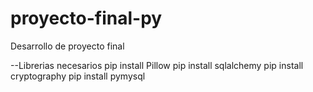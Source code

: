 # proyecto-final-py
Desarrollo de proyecto final

--Librerias necesarios 
 pip install Pillow
 pip install sqlalchemy
 pip install cryptography
 pip install pymysql

